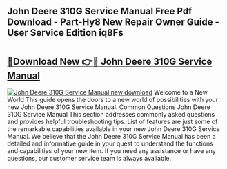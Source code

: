 ## John Deere 310G Service Manual Free Pdf Download - Part-Hy8 New Repair Owner Guide - User Service Edition iq8Fs

# <h2><a href="http://bc3935.oget.top/?id=John+Deere+310G+Service+Manual">🔗Download New 👉🔴 John Deere 310G Service Manual</a></h2>

[![John Deere 310G Service Manual new download](https://i.imgur.com/5g1atiW.png)](http://bc3935.oget.top/?id=John+Deere+310G+Service+Manual)
Welcome to a New World This guide opens the doors to a new world of possibilities with your new John Deere 310G Service Manual. Common Questions John Deere 310G Service Manual This section addresses commonly asked questions and provides helpful troubleshooting tips. List of features are just some of the remarkable capabilities available in your new John Deere 310G Service Manual. We believe that the John Deere 310G Service Manual has been a detailed and informative guide in your quest to understand the functions and capabilities of your new item. If you need any assistance or have any questions, our customer service team is always available.
